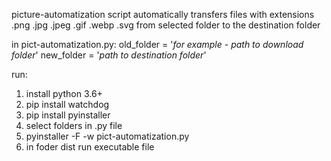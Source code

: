 picture-automatization script
automatically transfers files with extensions .png .jpg .jpeg .gif .webp .svg from selected folder to the destination folder

in pict-automatization.py:
old_folder = '*for example - path to download folder*'
new_folder = '*path to destination folder*'

run:
1. install python 3.6+
2. pip install watchdog
3. pip install pyinstaller
4. select folders in .py file
5. pyinstaller -F -w pict-automatization.py
6. in foder dist run executable file
